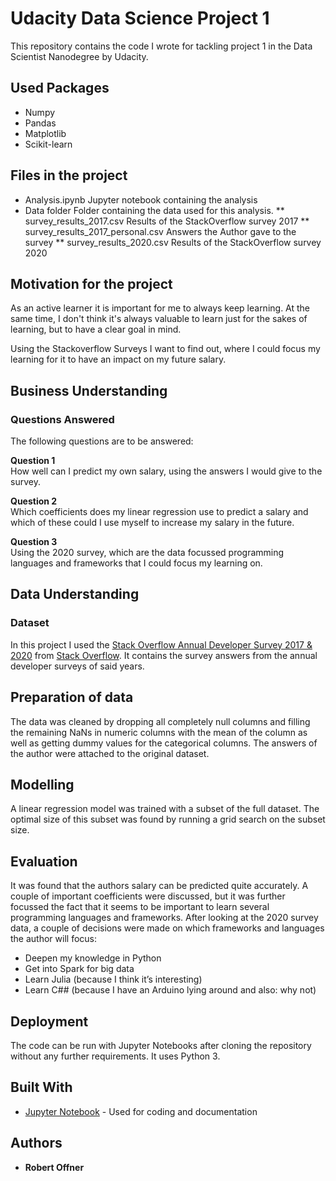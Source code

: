 # Udacity Data Science Project 1

This repository contains the code I wrote for tackling project 1 in the Data Scientist Nanodegree by Udacity.

## Used Packages
* Numpy
* Pandas
* Matplotlib
* Scikit-learn

## Files in the project
* Analysis.ipynb
Jupyter notebook containing the analysis
* Data folder
Folder containing the data used for this analysis.
** survey_results_2017.csv 
Results of the StackOverflow survey 2017
** survey_results_2017_personal.csv
Answers the Author gave to the survey
** survey_results_2020.csv
Results of the StackOverflow survey 2020

## Motivation for the project

As an active learner it is important for me to always keep learning. At the same time, I don't think it's always valuable to learn just for the sakes of learning, but to have a clear goal in mind. 

Using the Stackoverflow Surveys I want to find out, where I could focus my learning for it to have an impact on my future salary.

## Business Understanding
### Questions Answered

The following questions are to be answered:

**Question 1**<br>
How well can I predict my own salary, using the answers I would give to the survey.

**Question 2**<br>
Which coefficients does my linear regression use to predict a salary and which of these could I use myself to increase my salary in the future.

**Question 3**<br>
Using the 2020 survey, which are the data focussed programming languages and frameworks that I could focus my learning on.

## Data Understanding
### Dataset

In this project I used the [Stack Overflow Annual Developer Survey 2017 & 2020](https://insights.stackoverflow.com/survey) from [Stack Overflow](https://stackoverflow.com). It contains the survey answers from the annual developer surveys of said years.

## Preparation of data

The data was cleaned by dropping all completely null columns and filling the remaining NaNs in numeric columns with the mean of the column as well as getting dummy values for the categorical columns.
The answers of the author were attached to the original dataset.

## Modelling

A linear regression model was trained with a subset of the full dataset. The optimal size of this subset was found by running a grid search on the subset size.

## Evaluation

It was found that the authors salary can be predicted quite accurately.
A couple of important coefficients were discussed, but it was further focussed the fact that it seems to be important to learn several programming languages and frameworks.
After looking at the 2020 survey data, a couple of decisions were made on which frameworks and languages the author will focus:
* Deepen my knowledge in Python
* Get into Spark for big data
* Learn Julia (because I think it’s interesting)
* Learn C## (because I have an Arduino lying around and also: why not)

## Deployment

The code can be run with Jupyter Notebooks after cloning the repository without any further requirements. It uses Python 3.

## Built With

* [Jupyter Notebook](https://jupyter.org) - Used for coding and documentation


## Authors

* **Robert Offner**
